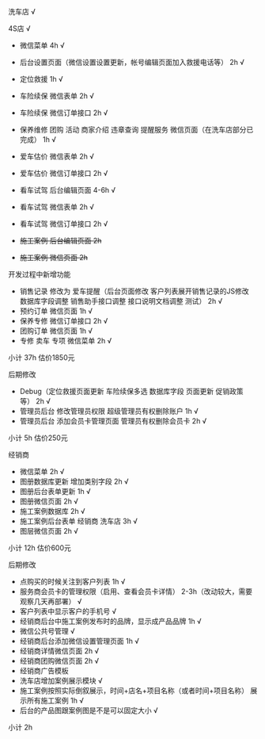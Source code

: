 洗车店 √

4S店 √

* 微信菜单 4h √
* 后台设置页面（微信设置设置更新，帐号编辑页面加入救援电话等） 2h √

* 定位救援 1h √
* 车险续保 微信表单 2h √
* 车险续保 微信订单接口 2h √
* 保养维修 团购 活动 商家介绍 违章查询 提醒服务 微信页面（在洗车店部分已完成） 1h √
* 爱车估价 微信表单 2h √
* 爱车估价 微信订单接口 2h √
* 看车试驾 后台编辑页面 4-6h √
* 看车试驾 微信表单 2h √
* 看车试驾 微信订单接口 2h √
* ~~施工案例 后台编辑页面 2h~~
* ~~施工案例 微信页面 2h~~

开发过程中新增功能

* 销售记录 修改为 爱车提醒（后台页面修改 客户列表展开销售记录的JS修改 数据库字段调整 销售助手接口调整 接口说明文档调整 测试） 2h √
* 预约订单 微信页面 1h √
* 保养专修 微信订单接口 2h √
* 团购订单 微信页面 1h √
* 专修 卖车 专项 微信菜单 2h √

小计 37h 估价1850元


后期修改

* Debug（定位救援页面更新 车险续保多选 数据库字段 页面更新 促销政策 等） 2h √
* 管理员后台 修改管理员权限 超级管理员有权删除账户 1h √
* 管理员后台 添加会员卡管理页面 管理员有权删除会员卡 2h √

小计 5h 估价250元


经销商

* 微信菜单 2h √
* 图册数据库更新 增加类别字段 2h √
* 图册后台表单更新 1h √
* 图册微信页面 2h √
* 施工案例数据库 2h √
* 施工案例后台表单 经销商 洗车店 3h √
* 图层微信页面 2h √

小计 12h 估价600元

后期修改

* 点购买的时候关注到客户列表 1h √
* 服务商会员卡的管理权限（启用、查看会员卡详情） 2-3h（改动较大，需要观察几天再部署） √
* 客户列表中显示客户的手机号 √
* 经销商后台中施工案例发布时的品牌，显示成产品品牌 1h √
* 微信公共号管理 √
* 经销商后台添加微信设置管理页面 1h √
* 经销商详情微信页面 2h √
* 经销商团购微信页面 2h √
* 经销商广告模板
* 洗车店增加案例展示模块 √
* 施工案例按照实际倒叙展示，时间+店名+项目名称（或者时间+项目名称） 展示所有施工案例 1h √
* 后台的产品图跟案例图是不是可以固定大小 √


小计 2h
